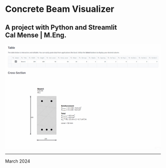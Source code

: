 # Concrete Beam Visualizer
**A project with Python and Streamlit** <br>
Cal Mense | M.Eng.
---

![concrete_beam_visualizer.gif](https://github.com/calmense/02-01_Concrete_Beam_Visualizer/blob/main/concrete_beam_visualizer.gif)


---
March 2024
